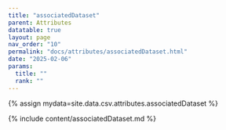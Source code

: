 ```yaml
---
title: "associatedDataset"
parent: Attributes
datatable: true
layout: page
nav_order: "10"
permalink: "docs/attributes/associatedDataset.html"
date: "2025-02-06"
params:
  title: ""
  rank: ""
---
```

{% assign mydata=site.data.csv.attributes.associatedDataset %} 

{% include content/associatedDataset.md %}
